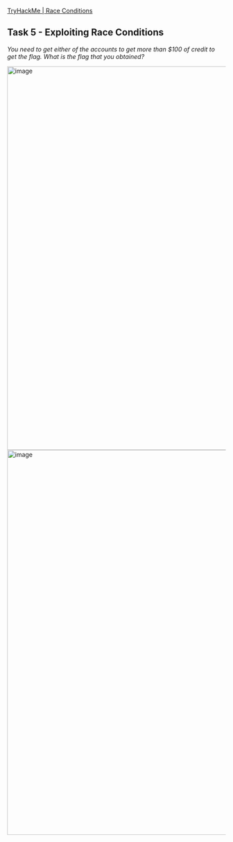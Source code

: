 [TryHackMe | Race Conditions](https://tryhackme.com/room/raceconditionsattacks)

## Task 5 - Exploiting Race Conditions

*You need to get either of the accounts to get more than $100 of credit to get the flag. What is the flag that you obtained?*

<img width="1918" height="885" alt="image" src="https://github.com/user-attachments/assets/9ad26ea9-4e01-4fb8-bf77-399aa5173376" />

<img width="1918" height="888" alt="image" src="https://github.com/user-attachments/assets/b1a31c6f-4226-48ab-8fac-3cae90bb0d1e" />
